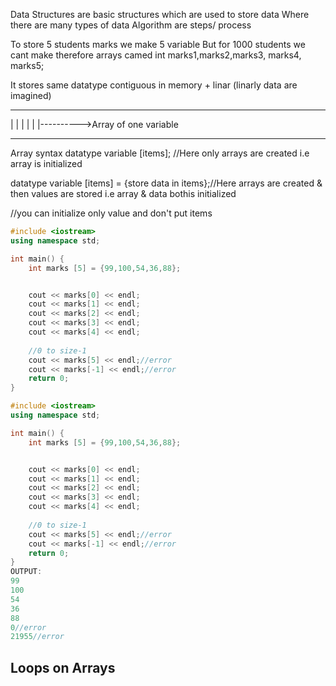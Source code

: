Data Structures are basic structures which are used to store data Where there are many types of data
Algorithm are steps/ process

To store 5 students marks we make 5 variable But for 1000 students we cant make therefore arrays camed
int marks1,marks2,marks3, marks4, marks5;

It stores same datatype
contiguous in memory + linar (linarly data are imagined)

_______________________________________
|        |       |      |       |      |---------->Array of one variable
_______________________________________

Array syntax
datatype variable [items]; //Here only arrays are created i.e array is initialized

datatype variable [items] = {store data in items};//Here arrays are created & then values are stored i.e array  & data bothis initialized

//you can initialize only value and don't put items
```cpp
#include <iostream>
using namespace std;

int main() {
    int marks [5] = {99,100,54,36,88};


    cout << marks[0] << endl;
    cout << marks[1] << endl;
    cout << marks[2] << endl;
    cout << marks[3] << endl;
    cout << marks[4] << endl;
    
    //0 to size-1
    cout << marks[5] << endl;//error
    cout << marks[-1] << endl;//error
    return 0;
}
```
```cpp
#include <iostream>
using namespace std;

int main() {
    int marks [5] = {99,100,54,36,88};


    cout << marks[0] << endl;
    cout << marks[1] << endl;
    cout << marks[2] << endl;
    cout << marks[3] << endl;
    cout << marks[4] << endl;
    
    //0 to size-1
    cout << marks[5] << endl;//error
    cout << marks[-1] << endl;//error
    return 0;
}
OUTPUT:
99
100
54
36
88
0//error
21955//error
```

## Loops on Arrays
